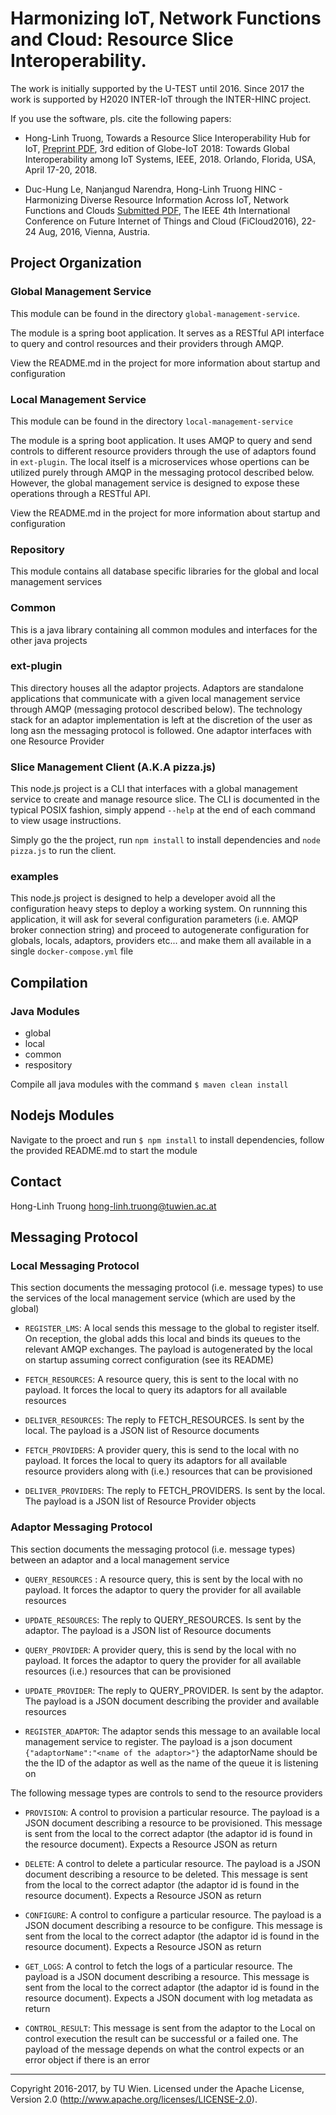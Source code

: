 # Harmonizing IoT, Network Functions and Cloud: Resource Slice Interoperability. 

The work is initially supported by the U-TEST until 2016. Since 2017 the work is supported 
by H2020 INTER-IoT  through the INTER-HINC project.

If you use the software, pls. cite the following papers:

- Hong-Linh Truong, Towards a Resource Slice Interoperability Hub for IoT, [Preprint PDF](http://www.infosys.tuwien.ac.at/staff/truong/publications/2018/rsihub_draft_jan18.pdf), 3rd edition of Globe-IoT 2018: Towards Global Interoperability among IoT Systems, IEEE, 2018. Orlando, Florida, USA, April 17-20, 2018. 

- Duc-Hung Le, Nanjangud Narendra, Hong-Linh Truong HINC - Harmonizing Diverse Resource Information Across IoT, Network Functions and Clouds [Submitted PDF](http://bit.ly/1Y36tIY), The IEEE 4th International Conference on Future Internet of Things and Cloud (FiCloud2016), 22-24 Aug, 2016, Vienna, 
Austria.

## Project Organization

### Global Management Service

This module can be found in the directory `global-management-service`.

The module is a spring boot application. It serves as a RESTful API interface to query and control resources and their providers through AMQP.

View the README.md in the project for more information about startup and configuration

### Local Management Service

This module can be found in the directory `local-management-service`

The module is a spring boot application. It uses AMQP to query and send controls to different 
resource providers through the use of adaptors found in `ext-plugin`. The local itself is a microservices 
whose opertions can be utilized purely through AMQP in the messaging protocol described below. However, the global management service
is designed to expose these operations through a RESTful API. 

View the README.md in the project for more information about startup and configuration

### Repository

This module contains all database specific libraries for the global and local management services

### Common

This is a java library containing all common modules and interfaces for the other java projects

### ext-plugin

This directory houses all the adaptor projects. Adaptors are standalone applications that communicate with a given
local management service through AMQP (messaging protocol described below). The technology stack for an adaptor implementation
is left at the discretion of the user as long asn the messaging protocol is followed. One adaptor interfaces with one Resource Provider

### Slice Management Client (A.K.A pizza.js)

This node.js project is a CLI that interfaces with a global management service to create and manage resource slice. 
The CLI is documented in the typical POSIX fashion, simply append `--help` at the end of each command to view usage instructions.

Simply go the the project, run `npm install` to install dependencies and `node pizza.js` to run the client.

### examples

This node.js project is designed to help a developer avoid all the configuration heavy steps to deploy a working system. 
On runnning this application, it will ask for several configuration parameters (i.e. AMQP broker connection string) and proceed
to autogenerate configuration for globals, locals, adaptors, providers etc... and make them all available in a single 
`docker-compose.yml` file

## Compilation

### Java Modules

* global
* local
* common
* respository

Compile all java modules with the command `$ maven clean install`

## Nodejs Modules

Navigate to the proect and run `$ npm install` to install dependencies, follow the provided README.md to start the module

## Contact
Hong-Linh Truong <hong-linh.truong@tuwien.ac.at>


## Messaging Protocol

### Local Messaging Protocol

This section documents the messaging protocol  (i.e. message types) to use the services of the local management service (which are used by the global)

* `REGISTER_LMS`: A local sends this message to the global to register itself. On reception, the global adds this local and binds its
queues to the relevant AMQP exchanges. The payload is autogenerated by the local on startup assuming correct configuration (see its README)

* `FETCH_RESOURCES`: A resource query, this is sent to the local with no payload. It forces the local to 
query its adaptors for all available resources

* `DELIVER_RESOURCES`: The reply to FETCH_RESOURCES. Is sent by the local. The payload is a JSON list of Resource documents

* `FETCH_PROVIDERS`:  A provider query, this is send to the local with no payload. It forces the local to
query its adaptors for all available resource providers along with (i.e.) resources that can be provisioned

* `DELIVER_PROVIDERS`: The reply to FETCH_PROVIDERS. Is sent by the local. The payload is a JSON list of Resource Provider objects

### Adaptor Messaging Protocol

This section documents the messaging protocol (i.e. message types) between an adaptor and a local management service

* `QUERY_RESOURCES` : A resource query, this is sent by the local with no payload. It forces the adaptor to 
query the provider for all available resources

* `UPDATE_RESOURCES`: The reply to QUERY_RESOURCES. Is sent by the adaptor. The payload is a JSON list of Resource documents

* `QUERY_PROVIDER`: A provider query, this is send by the local with no payload. It forces the adaptor to
query the provider for all available resources (i.e.) resources that can be provisioned

* `UPDATE_PROVIDER`: The reply to QUERY_PROVIDER. Is sent by the adaptor. The payload is a JSON document describing the provider and available resources

* `REGISTER_ADAPTOR`: The adaptor sends this message to an available local management service to register. The payload is a json document 
`{"adaptorName":"<name of the adaptor>"}` the adaptorName should be the the ID of the adaptor as well as the name of the queue it is listening on


The following message types are controls to send to the resource providers

* `PROVISION`: A control to provision a particular resource. The payload is a JSON document describing a resource to be provisioned. This message
is sent from the local to the correct adaptor (the adaptor id is found in the resource document). Expects a Resource JSON as return 

* `DELETE`: A control to delete a particular resource. The payload is a JSON document describing a resource to be deleted. This message
is sent from the local to the correct adaptor (the adaptor id is found in the resource document). Expects a Resource JSON as return 

* `CONFIGURE`: A control to configure a particular resource. The payload is a JSON document describing a resource to be configure. This message
is sent from the local to the correct adaptor (the adaptor id is found in the resource document). Expects a Resource JSON as return

* `GET_LOGS`: A control to fetch the logs of a particular resource. The payload is a JSON document describing a resource. This message
is sent from the local to the correct adaptor (the adaptor id is found in the resource document). Expects a JSON document with log metadata as return 

* `CONTROL_RESULT`: This message is sent from the adaptor to the Local on control execution the result can be successful or a failed one.
The payload of the message depends on what the control expects or an error object if there is an error



------------------------
Copyright 2016-2017, by TU Wien.
Licensed under the Apache License, Version 2.0 (http://www.apache.org/licenses/LICENSE-2.0).



